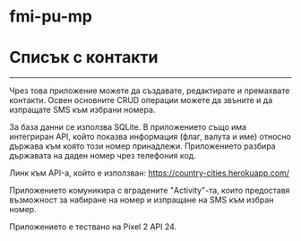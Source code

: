 # fmi-pu-mp

# Списък с контакти

---
Чрез това приложение можете да създавате, редактирате и премахвате контакти.
Освен основните CRUD операции можете да звъните и да изпращате SMS към избрани номера.


За база данни се използва SQLite.
В приложението също има интегриран API, който показва информация (флаг, валута и име) относно държава към която този номер принадлежи. Приложението разбира държавата на даден номер чрез телефония код.

Линк към API-а, който е използван: https://country-cities.herokuapp.com/

Приложението комуникира с вградените "Activity"-та, които предоставя възможност за набиране на номер и изпращане на SMS към избран номер.


Приложението е тествано на Pixel 2 API 24.
